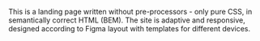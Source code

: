 This is a landing page written without pre-processors - only pure CSS, in semantically correct HTML (BEM). The site is adaptive and responsive, designed according to Figma layout with templates for different devices.
